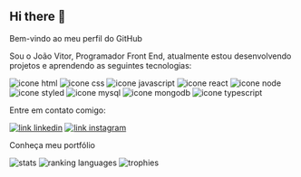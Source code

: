 ## Hi there 👋

Bem-vindo ao meu perfil do GitHub

Sou o João Vitor, Programador Front End, atualmente estou desenvolvendo projetos e aprendendo as seguintes tecnologias:

<img src="https://img.shields.io/badge/HTML5-E34F26?style=for-the-badge&logo=html5&logoColor=white" alt="icone html"/>
<img src="https://img.shields.io/badge/CSS3-1572B6?style=for-the-badge&logo=css3&logoColor=white" alt="icone css"/>
<img src="https://img.shields.io/badge/JavaScript-F7DF1E?style=for-the-badge&logo=javascript&logoColor=black" alt="icone javascript"/>
<img src="https://img.shields.io/badge/React-20232A?style=for-the-badge&logo=react&logoColor=61DAFB" alt="icone react"/>
<img src="https://img.shields.io/badge/Node.js-43853D?style=for-the-badge&logo=node.js&logoColor=white" alt="icone node"/>
<img src="https://img.shields.io/badge/styled--components-DB7093?style=for-the-badge&logo=styled-components&logoColor=white" alt="icone styled"/>
<img src="https://img.shields.io/badge/MySQL-00000F?style=for-the-badge&logo=mysql&logoColor=white" alt="icone mysql"/>
<img src="https://img.shields.io/badge/MongoDB-4EA94B?style=for-the-badge&logo=mongodb&logoColor=white" alt="icone mongodb"/>
<img src="https://img.shields.io/badge/TypeScript-007ACC?style=for-the-badge&logo=typescript&logoColor=white" alt="icone typescript "/>

Entre em contato comigo:

<a href="https://www.linkedin.com/in/jo%C3%A3o-vitor-159182286/" ><img src="https://img.shields.io/badge/LinkedIn-0077B5?style=for-the-badge&logo=linkedin&logoColor=white" alt="link linkedin"/></a>
<a href="https://www.instagram.com/joao_vitor04__/"><img src="https://img.shields.io/badge/Instagram-E4405F?style=for-the-badge&logo=instagram&logoColor=white" alt="link instagram"/></a>



Conheça meu portfólio

<img src="https://github-readme-stats.vercel.app/api?username=joaovitor2910&theme=blue-green" alt="stats" />
<img src="https://github-readme-stats.vercel.app/api/top-langs/?username=joaovitor2910&theme=blue-green" alt="ranking languages" />
<img src="https://github-profile-trophy.vercel.app/?username=joaovitor2910&theme=onedark" alt="trophies" />




